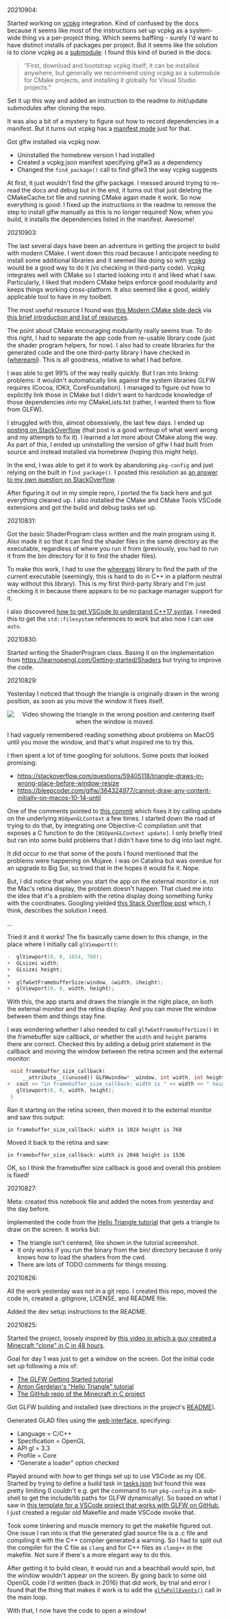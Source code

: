 20210904:

Started working on [vcpkg](https://github.com/microsoft/vcpkg) integration. Kind of confused by the docs because it seems like most of the instructions set up vcpkg as a system-wide thing vs a per-project thing. Which seems baffling - surely I'd want to have distinct installs of packages per project. But it seems like the solution is to clone vcpkg as a [submodule](https://git-scm.com/book/en/v2/Git-Tools-Submodules). I found this kind of buried in the docs:
>"First, download and bootstrap vcpkg itself; it can be installed anywhere, but generally we recommend using vcpkg as a submodule for CMake projects, and installing it globally for Visual Studio projects."

Set it up this way and added an instruction to the readme to init/update submodules after cloning the repo.

It was also a bit of a mystery to figure out how to record dependencies in a manifest. But it turns out vcpkg has a [manifest mode](https://vcpkg.readthedocs.io/en/latest/users/manifests/) just for that.

Got glfw installed via vcpkg now:
* Uninstalled the homebrew version I had installed
* Created a vcpkg.json manifest specifying glfw3 as a dependency
* Changed the `find_package()` call to find glfw3 the way vcpkg suggests

At first, it just wouldn't find the glfw package. I messed around trying to re-read the docs and debug but in the end, it turns out that just deleting the CMakeCache.txt file and running CMake again made it work. So now everything is good: I fixed up the instructions in the readme to remove the step to install glfw manually as this is no longer required! Now, when you build, it installs the dependencies listed in the manifest. Awesome!

20210903:

The last several days have been an adventure in getting the project to build with modern CMake. I went down this road because I anticipate needing to install some additional libraries and it seemed like doing so with [vcpkg](https://github.com/microsoft/vcpkg) would be a good way to do it (vs checking in third-party code). Vcpkg integrates well with CMake so I started looking into it and liked what I saw. Particularly, I liked that modern CMake helps enforce good modularity and keeps things working cross-platform. It also seemed like a good, widely applicable tool to have in my toolbelt.

The most useful resource I found was [this Modern CMake slide deck](https://github.com/toeb/moderncmake/blob/master/Modern%20CMake.pdf) via [this brief introduction and list of resources](https://cliutils.gitlab.io/modern-cmake/).

The point about CMake encouraging modularity really seems true. To do this right, I had to separate the app code from re-usable library code (just the shader program helpers, for now). I also had to create libraries for the generated code and the one third-party library I have checked in ([whereami](https://github.com/gpakosz/whereami)). This is all goodness, relative to what I had before.

I was able to get 99% of the way really quickly. But I ran into linking problems: it wouldn't automatically link against the system libraries GLFW requires (Cocoa, IOKit, CoreFoundation). I managed to figure out how to explicitly link those in CMake but I didn't want to hardcode knowledge of those dependencies into my CMakeLists.txt (rather, I wanted them to flow from GLFW).

I struggled with this, almost obsessively, the last few days. I ended up [posting on StackOverflow](https://stackoverflow.com/questions/69038471/whats-the-right-way-to-link-against-glfw-in-a-macos-app-with-cmake) (that post is a good writeup of what went wrong and my attempts to fix it). I learned a lot more about CMake along the way. As part of this, I ended up uninstalling the version of glfw I had built from source and instead installed via homebrew (hoping this might help).

In the end, I was able to get it to work by abandoning `pkg-config` and just relying on the built in `find_package()`. I posted this resolution as [an answer to my own question on StackOverflow](https://stackoverflow.com/a/69051875/490982).

After figuring it out in my simple repro, I ported the fix back here and got everything cleaned up. I also installed the CMake and CMake Tools VSCode extensions and got the build and debug tasks set up.

20210831:

Got the basic ShaderProgram class written and the main program using it. Also made it so that it can find the shader files in the same directory as the executable, regardless of where you run it from (previously, you had to run it from the bin directory for it to find the shader files).

To make this work, I had to use the [whereami](https://github.com/gpakosz/whereami) library to find the path of the current executable (seemingly, this is hard to do in C++ in a platform neutral way without this library). This is my first third-party library and I'm just checking it in because there appears to be no package manager support for it.

I also discovered [how to get VSCode to understand C++17 syntax](https://stackoverflow.com/a/66251689). I needed this to get the `std::filesystem` references to work but also now I can use `auto`.

20210830:

Started writing the ShaderProgram class. Basing it on the implementation from https://learnopengl.com/Getting-started/Shaders but trying to improve the code.

20210829:

Yesterday I noticed that though the triangle is originally drawn in the wrong position, as soon as you move the window it fixes itself.

<p align="center">
  <img alt="Video showing the triangle in the wrong position and centering itself when the window is moved." src="assets/triangle-wrong-size-until-moved.gif" />
</p>

I had vaguely remembered reading something about problems on MacOS until you move the window, and that's what inspired me to try this.

I then spent a lot of time googling for solutions. Some posts that looked promising:

* https://stackoverflow.com/questions/59405118/triangle-draws-in-wrong-place-before-window-resize
* https://bleepcoder.com/glfw/364324977/cannot-draw-any-content-initially-on-macos-10-14-until

One of the comments pointed to [this commit](https://github.com/kovidgoyal/kitty/commit/b82e74f99ae30599cd88ef6a1216625b57a0414a) which fixes it by calling update on the underlying `NSOpenGLContext` a few times. I started down the road of trying to do that, by integrating one Objective-C compilation unit that exposes a C function to do the `[NSOpenGLContext update]`. I only briefly tried but ran into some build problems that I didn't have time to dig into last night.

It did occur to me that some of the posts I found mentioned that the problems were happening on Mojave. I was on Catalina but was overdue for an upgrade to Big Sur, so tried that in the hopes it would fix it. Nope.

But, I did notice that when you start the app on the external monitor i.e. not the Mac's retina display, the problem doesn't happen. That clued me into the idea that it's a problem with the retina display doing something funky with the coordinates. Googling yielded [this Stack Overflow post](https://stackoverflow.com/questions/36672935/why-retina-screen-coordinate-value-is-twice-the-value-of-pixel-value) which, I think, describes the solution I need.

...

Tried it and it works! The fix basically came down to this change, in the place where I initially call `glViewport()`:

```cpp
-  glViewport(0, 0, 1024, 768);
+  GLsizei width;
+  GLsizei height;
+
+  glfwGetFramebufferSize(window, &width, &height);
+  glViewport(0, 0, width, height);
```
With this, the app starts and draws the triangle in the right place, on both the external monitor and the retina display. And you can move the window between them and things stay fine.

I was wondering whether I also needed to call `glfwGetFramebufferSize()` in the framebuffer size callback, or whether the `width` and `height` params there are correct. Checked this by adding a debug print statement in the callback and moving the window between the retina screen and the external monitor:

```cpp
 void framebuffer_size_callback(
     __attribute__((unused)) GLFWwindow* _window, int width, int height) {
+  cout << "in framebuffer_size_callback: width is " << width << " height is " << height << endl;
   glViewport(0, 0, width, height);
 }
```

Ran it starting on the retina screen, then moved it to the external monitor and saw this output:

```
in framebuffer_size_callback: width is 1024 height is 768
```

Moved it back to the retina and saw:

```
in framebuffer_size_callback: width is 2048 height is 1536
```

OK, so I think the framebuffer size callback is good and overall this problem is fixed!

20210827:

Meta: created this notebook file and added the notes from yesterday and the day before.

Implemented the code from the [Hello Triangle tutorial](https://learnopengl.com/Getting-started/Hello-Triangle) that gets a triangle to draw on the screen. It works but:
* The triangle isn't centered, like shown in the tutorial screenshot.
* It only works if you run the binary from the bin/ directory because it only knows how to load the shaders from the cwd.
* There are lots of TODO comments for things missing.

20210826:

All the work yesterday was not in a git repo. I created this repo, moved the code in, created a .gitignore, LICENSE, and README file.

Added the dev setup instructions to the README.

20210825:

Started the project, loosely inspired by [this video in which a guy created a Minecraft "clone" in C in 48 hours](https://youtu.be/4O0_-1NaWnY).

Goal for day 1 was just to get a window on the screen. Got the initial code set up following a mix of:
* [The GLFW Getting Started tutorial](https://www.glfw.org/docs/latest/quick.html)
* [Anton Gerdelan's "Hello Triangle" tutorial](https://antongerdelan.net/opengl/hellotriangle.html)
* [The GitHub repo of the Minecraft in C project](https://github.com/jdah/minecraft-weekend)

Got GLFW building and installed (see directions in the project's [README](README.md)).

Generated GLAD files using the [web interface](https://glad.dav1d.de/#profile=core&language=c&specification=gl&loader=on&api=gl%3D3.3), specifying:
* Language = C/C++
* Specification = OpenGL
* API gl = 3.3
* Profile = Core
* "Generate a loader" option checked

Played around with how to get things set up to use VSCode as my IDE. Started by trying to define a build task in [tasks.json](.vscode/tasks.json) but found this was pretty limiting (I couldn't e.g. get the command to run `pkg-config` in a sub-shell to get the include/lib paths for GLFW dynamically). So based on what I saw in [this template for a VSCode project that works with GLFW on GitHub](https://github.com/markfaction/VSCode-CPlusGLFW/blob/master/.vscode/tasks.json), I just created a regular old Makefile and made VSCode invoke that.

Took some tinkering and muscle memory to get the makefile figured out. One issue I ran into is that the generated glad source file is a .c file and compiling it with the C++ compiler generated a warning. So I had to split out the compiler for the C file as `clang` and for C++ files as `clang++` in the makefile. Not sure if there's a more elegant way to do this.

After getting it to build clean, it would run and a beachball would spin, but the window wouldn't appear on the screen. By going back to some old OpenGL code I'd written (back in 2016) that did work, by trial and error I found that the thing that makes it work is to add the [`glfwPollEvents()`](https://github.com/spather/no_engine_game/commit/cdedc1541f1a88661aad9cf9a5523f91eb338144#diff-34d21af3c614ea3cee120df276c9c4ae95053830d7f1d3deaf009a4625409ad2R40) call in the main loop.

With that, I now have the code to open a window!
